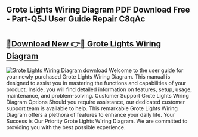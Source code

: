 ## Grote Lights Wiring Diagram PDF Download Free - Part-Q5J User Guide Repair C8qAc

# <h2><a href="http://dfhdv77.blite.top/?on=Grote+Lights+Wiring+Diagram">🔗Download New 👉🔴 Grote Lights Wiring Diagram</a></h2>

[![Grote Lights Wiring Diagram download](https://i.imgur.com/lujVjoI.png)](http://dfhdv77.blite.top/?on=Grote+Lights+Wiring+Diagram)
Welcome to the user guide for your newly purchased Grote Lights Wiring Diagram. This manual is designed to assist you in mastering the functions and capabilities of your product. Inside, you will find detailed information on features, setup, usage, maintenance, and problem-solving. Customer Support Grote Lights Wiring Diagram Options Should you require assistance, our dedicated customer support team is available to help. This remarkable Grote Lights Wiring Diagram offers a plethora of features to enhance your daily life. Your Success is Our Priority Grote Lights Wiring Diagram. We are committed to providing you with the best possible experience.
